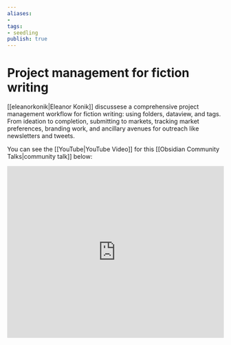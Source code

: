 ```yaml
---
aliases: 
- 
tags:
- seedling
publish: true
---
```


# Project management for fiction writing

[[eleanorkonik|Eleanor Konik]] discussese a comprehensive project management workflow for fiction writing: using folders, dataview, and tags. From ideation to completion, submitting to markets, tracking market preferences, branding work, and ancillary avenues for outreach like newsletters and tweets.

You can see the [[YouTube|YouTube Video]] for this [[Obsidian Community Talks|community talk]] below: 

<iframe width="100%" height="400px" src="https://www.youtube.com/embed/F4LE-nIzefM" title="YouTube video player" frameborder="0" allow="accelerometer; autoplay; clipboard-write; encrypted-media; gyroscope; picture-in-picture" allowfullscreen></iframe>

